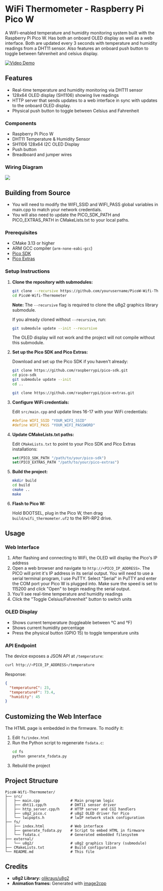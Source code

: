 # WiFi Thermometer - Raspberry Pi Pico W

A WiFi-enabled temperature and humidity monitoring system built with the Raspberry Pi Pico W. Has both an onboard OLED display as well as a web interface. Both are updated every 3 seconds with temperature and humidity readings from a DHT11 sensor. Also features an onboard push button to toggle between fahrenheit and celsius display.

[![Video Demo](https://img.youtube.com/vi/NePnPrrfUlU/0.jpg)](https://www.youtube.com/watch?v=NePnPrrfUlU)

## Features

- Real-time temperature and humidity monitoring via DHT11 sensor
- 128x64 OLED display (SH1106) showing live readings
- HTTP server that sends updates to a web interface in sync with updates to the onboard OLED display.
- Physical push button to toggle between Celsius and Fahrenheit

### Components
- Raspberry Pi Pico W
- DHT11 Temperature & Humidity Sensor
- SH1106 128x64 I2C OLED Display
- Push button
- Breadboard and jumper wires

### Wiring Diagram

![](https://i.imgur.com/5rtreW2.png)

## Building from Source

- You will need to modify the WIFI_SSID and WIFI_PASS global variables in main.cpp to match your network credentials.
- You will also need to update the PICO_SDK_PATH and PICO_EXTRAS_PATH in CMakeLists.txt to your local paths.

### Prerequisites

- CMake 3.13 or higher
- ARM GCC compiler (`arm-none-eabi-gcc`)
- [Pico SDK](https://github.com/raspberrypi/pico-sdk)
- [Pico Extras](https://github.com/raspberrypi/pico-extras)

### Setup Instructions

1. **Clone the repository with submodules:**
   ```bash
   git clone --recursive https://github.com/yourusername/PicoW-Wifi-Thermometer.git
   cd PicoW-Wifi-Thermometer
   ```
   
   **Note:** The `--recursive` flag is required to clone the u8g2 graphics library submodule.
   
   If you already cloned without `--recursive`, run:
   ```bash
   git submodule update --init --recursive
   ```

   The OLED display will not work and the project will not compile without this submodule.

2. **Set up the Pico SDK and Pico Extras:**
   
   Download and set up the Pico SDK if you haven't already:
   ```bash
   git clone https://github.com/raspberrypi/pico-sdk.git
   cd pico-sdk
   git submodule update --init
   cd ..
   
   git clone https://github.com/raspberrypi/pico-extras.git
   ```

3. **Configure WiFi credentials:**
   
   Edit `src/main.cpp` and update lines 16-17 with your WiFi credentials:
   ```cpp
   #define WIFI_SSID "YOUR_WIFI_SSID"
   #define WIFI_PASS "YOUR_WIFI_PASSWORD"
   ```

4. **Update CMakeLists.txt paths:**
   
   Edit `CMakeLists.txt` to point to your Pico SDK and Pico Extras installations:
   ```cmake
   set(PICO_SDK_PATH "/path/to/your/pico-sdk")
   set(PICO_EXTRAS_PATH "/path/to/your/pico-extras")
   ```

5. **Build the project:**
   ```bash
   mkdir build
   cd build
   cmake ..
   make
   ```

6. **Flash to Pico W:**
   
   Hold BOOTSEL, plug in the Pico W, then drag `build/wifi_thermometer.uf2` to the RPI-RP2 drive.

## Usage

### Web Interface

1. After flashing and connecting to WiFi, the OLED will display the Pico's IP address
2. Open a web browser and navigate to `http://<PICO_IP_ADDRESS>`. The PICO will print it's IP address in its serial output. You will need to use a serial terminal program, I use PuTTY. Select "Serial" in PuTTY and enter the COM port your Pico W is plugged into. Make sure the speed is set to 115200 and click "Open" to begin reading the serial output.
3. You'll see real-time temperature and humidity readings
4. Click the "Toggle Celsius/Fahrenheit" button to switch units

### OLED Display

- Shows current temperature (toggleable between °C and °F)
- Shows current humidity percentage
- Press the physical button (GPIO 15) to toggle temperature units

### API Endpoint

The device exposes a JSON API at `/temperature`:

```bash
curl http://<PICO_IP_ADDRESS>/temperature
```

Response:
```json
{
  "temperatureC": 23,
  "temperatureF": 73.4,
  "humidity": 45
}
```

## Customizing the Web Interface

The HTML page is embedded in the firmware. To modify it:

1. Edit `fs/index.html`
2. Run the Python script to regenerate `fsdata.c`:
   ```bash
   cd fs
   python generate_fsdata.py
   ```
3. Rebuild the project

## Project Structure

```
PicoW-Wifi-Thermometer/
├── src/
│   ├── main.cpp              # Main program logic
│   ├── dht11.cpp/h           # DHT11 sensor driver
│   ├── http_server.cpp/h     # HTTP server and CGI handlers
│   ├── u8g2_pico.c           # u8g2 OLED driver for Pico
│   └── lwipopts.h            # lwIP network stack configuration
├── fs/
│   ├── index.html            # Web interface
│   ├── generate_fsdata.py    # Script to embed HTML in firmware
│   └── fsdata.c              # Generated embedded filesystem
├── external/
│   └── u8g2/                 # u8g2 graphics library (submodule)
├── CMakeLists.txt            # Build configuration
└── README.md                 # This file
```

## Credits

- **u8g2 Library:** [olikraus/u8g2](https://github.com/olikraus/u8g2)
- **Animation frames:** Generated with [image2cpp](https://javl.github.io/image2cpp/)